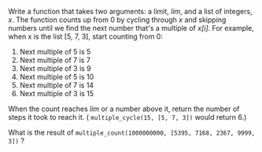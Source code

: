 

Write a function that takes two arguments: a limit, _lim_, and a list of integers, _x_. The function counts up from 0 by cycling through _x_ and skipping numbers until we find the next number that's a multiple of _x[i]_. For example, when x is the list [5, 7, 3], start counting from 0:

1. Next multiple of 5 is 5
2. Next multiple of 7 is 7
3. Next multiple of 3 is 9
4. Next multiple of 5 is 10
5. Next multiple of 7 is 14
6. Next multiple of 3 is 15

When the count reaches _lim_ or a number above it, return the number of steps it took to reach it. ( `multiple_cycle(15, [5, 7, 3])` would return 6.)

What is the result of `multiple_count(1000000000, [5395, 7168, 2367, 9999, 3])` ?

